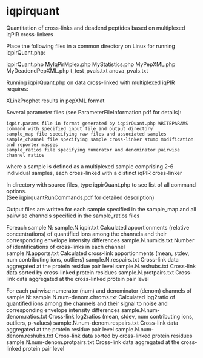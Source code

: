 # iqpirquant

Quantitation of cross-links and deadend peptides based on multiplexed iqPIR cross-linkers


Place the following files in a common directory on Linux for running iqpirQuant.php:

iqpirQuant.php
MyIqPirMplex.php
MyStatistics.php
MyPepXML.php
MyDeadendPepXML.php
t_test_pvals.txt
anova_pvals.txt


Running iqpirQuant.php on data cross-linked with multiplexed iqPIR requires:

XLinkProphet results in pepXML format


Several parameter files (see ParameterFileInformation.pdf for details):

	iqpir.params file in format generated by iqpirQuant.php WRITEPARAMS command with specified input file and output directory
	sample_map file specifying raw files and associated samples
	sample_channel file specifying sample cross-linker stump modification and reporter masses
	sample_ratios file specifying numerator and denominator pairwise channel ratios
	
where a sample is defined as a multiplexed sample comprising 2-6 individual samples, each cross-linked with a distinct iqPIR cross-linker

In directory with source files, type iqpirQuant.php to see list of all command options.  
	(See iqpirquantRunCommands.pdf for detailed description)
	

Output files are written for each sample specified in the sample_map and all pairwise channels specified in the sample_ratios files

Foreach sample N:
sample.N.iqpir.txt					      Calculated apportionments (relative concentrations) of quantified ions among the channels and
									                their corresponding envelope intensity differences
sample.N.numids.txt					      Number of identifications of cross-links in each channel				
sample.N.apports.txt				      Calculated cross-link apportionments (mean, stdev, num contributing ions, outliers)
sample.N.respairs.txt				      Cross-link data aggregated at the protein residue pair level 
sample.N.reshubs.txt				      Cross-link data sorted by cross-linked protein residues
sample.N.protpairs.txt			      Cross-link data aggregated at the cross-linked protein pair level

For each pairwise numerator (num) and denominator (denom) channels of sample N:
sample.N.num-denom.chroms.txt		  Calculated log2ratio of quantified ions among the channels and their signal to noise and
									                corresponding envelope intensity differences
sample.N.num-denom.ratios.txt		  Cross-link log2ratios (mean, stdev, num contributing ions, outliers, p-values)
sample.N.num-denom.respairs.txt	  Cross-link data aggregated at the protein residue pair level
sample.N.num-denom.reshubs.txt	  Cross-link data sorted by cross-linked protein residues
sample.N.num-denom.protpairs.txt  Cross-link data aggregated at the cross-linked protein pair level

